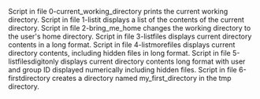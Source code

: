 Script in file 0-current_working_directory prints the current working directory.
Script in file 1-listit displays a list of the contents of the current directory.
Script in file 2-bring_me_home changes the working directory to the user's home directory.
Script in file 3-listfiles displays current directory contents in a long format.
Script in file 4-listmorefiles displays current directory contents, including hidden files in long format.
Script in file 5-listfilesdigitonly displays current directory contents long format with user and group ID displayed numerically including hidden files.
Script in file 6-firstdirectory creates a directory named my_first_directory in the tmp directory.

